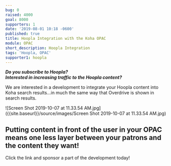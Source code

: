 ```yaml
---
bug: 0
raised: 4000
goal: 8000
supporters: 1
date: '2019-08-01 10:18 -0600'
published: true
title: Hoopla Integration with the Koha OPAC
module: OPAC
short_description: Hoopla Integration
tags: 'Hoopla, OPAC'
supporter1: hoopla
---
```


**_Do you subscribe to Hoopla?  
Interested in increasing traffic to the Hoopla content?_**

We are interested in a development to integrate your Hoopla content into Koha search results...in much the same way that Overdrive is shown in search results.
  
  
  ![Screen Shot 2019-10-07 at 11.33.54 AM.jpg]({{site.baseurl}}/source/images/Screen Shot 2019-10-07 at 11.33.54 AM.jpg)

    
  
    
## Putting content in front of the user in your OPAC means one less layer between your patrons and the content they want!

Click the link and sponsor a part of the development today!
